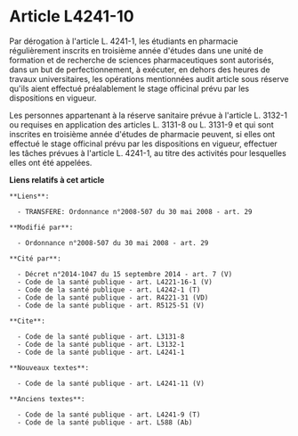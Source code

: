 # Article L4241-10

Par dérogation à l'article L. 4241-1, les étudiants en pharmacie régulièrement inscrits en troisième année d'études dans une
unité de formation et de recherche de sciences pharmaceutiques sont autorisés, dans un but de perfectionnement, à exécuter,
en dehors des heures de travaux universitaires, les opérations mentionnées audit article sous réserve qu'ils aient effectué
préalablement le stage officinal prévu par les dispositions en vigueur. 

Les personnes appartenant à la réserve sanitaire prévue à l'article L. 3132-1 ou requises en application des articles L.
3131-8 ou L. 3131-9 et qui sont inscrites en troisième année d'études de pharmacie peuvent, si elles ont effectué le stage
officinal prévu par les dispositions en vigueur, effectuer les tâches prévues à l'article L. 4241-1, au titre des activités
pour lesquelles elles ont été appelées.

**Liens relatifs à cet article**

	**Liens**:

	  - TRANSFERE: Ordonnance n°2008-507 du 30 mai 2008 - art. 29

	**Modifié par**:

	  - Ordonnance n°2008-507 du 30 mai 2008 - art. 29

	**Cité par**:

	  - Décret n°2014-1047 du 15 septembre 2014 - art. 7 (V)
	  - Code de la santé publique - art. L4221-16-1 (V)
	  - Code de la santé publique - art. L4242-1 (T)
	  - Code de la santé publique - art. R4221-31 (VD)
	  - Code de la santé publique - art. R5125-51 (V)

	**Cite**:

	  - Code de la santé publique - art. L3131-8
	  - Code de la santé publique - art. L3132-1
	  - Code de la santé publique - art. L4241-1

	**Nouveaux textes**:

	  - Code de la santé publique - art. L4241-11 (V)

	**Anciens textes**:

	  - Code de la santé publique - art. L4241-9 (T)
	  - Code de la santé publique - art. L588 (Ab)
